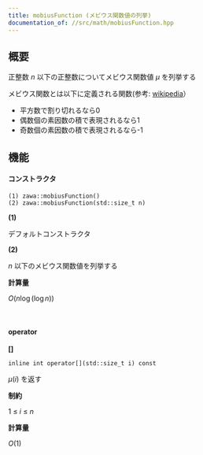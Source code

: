 ```yaml
---
title: mobiusFunction (メビウス関数値の列挙)
documentation_of: //src/math/mobiusFunction.hpp
---
```


## 概要

正整数 $n$ 以下の正整数についてメビウス関数値 $\mu$ を列挙する

メビウス関数とは以下に定義される関数(参考: [wikipedia](https://ja.wikipedia.org/wiki/%E3%83%A1%E3%83%93%E3%82%A6%E3%82%B9%E9%96%A2%E6%95%B0)）

- 平方数で割り切れるなら0
- 偶数個の素因数の積で表現されるなら1
- 奇数個の素因数の積で表現されるなら-1

## 機能

#### コンストラクタ

```
(1) zawa::mobiusFunction()
(2) zawa::mobiusFunction(std::size_t n)
```

**(1)**

デフォルトコンストラクタ

**(2)**

$n$ 以下のメビウス関数値を列挙する

**計算量**

$O(n\log (\log n))$

<br />

#### operator

**[]**

```
inline int operator[](std::size_t i) const
```

$\mu(i)$ を返す

**制約**

$1\ \le\ i\ \le\ n$

**計算量**

$O(1)$

